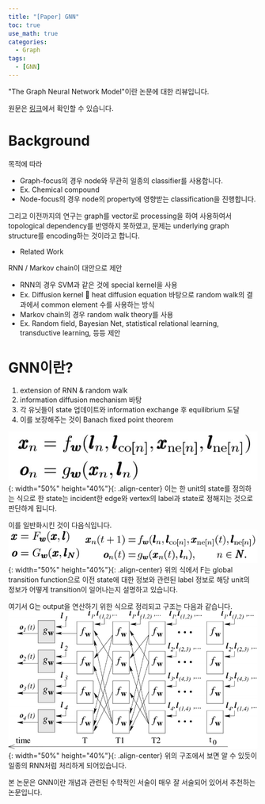 ```yaml
---
title: "[Paper] GNN"
toc: true
use_math: true
categories:
  - Graph
tags:
  - [GNN]
---
```


"The Graph Neural Network Model"이란 논문에 대한 리뷰입니다.

원문은 [링크](https://ieeexplore.ieee.org/abstract/document/4700287?casa_token=7_r4FWqAbJEAAAAA:lMTRpUCEXpMw774nZCm2aePNiwG2uWTjj6B9um-pIG6ncDaCFMpUMLGT_SWPh3bZYcpjvV0)에서 확인할 수 있습니다.


# Background

목적에 따라 
- Graph-focus의 경우 node와 무관히 일종의 classifier를 사용합니다.
 - Ex. Chemical compound
- Node-focus의 경우 node의 property에 영향받는 classification을 진행합니다.

그리고 이전까지의 연구는 graph를 vector로 processing을 하여 사용하여서 topological dependency를 반영하지 못하였고, 문제는 underlying graph structure를 encoding하는 것이라고 합니다.

- Related Work

RNN / Markov chain이 대안으로 제안
- RNN의 경우 SVM과 같은 것에 special kernel을 사용
 - Ex. Diffusion kernel  heat diffusion equation 바탕으로 random walk의 결과에서 common element 수를 사용하는 방식
- Markov chain의 경우 random walk theory를 사용
 - Ex. Random field, Bayesian Net, statistical relational learning, transductive learning, 등등 제안


# GNN이란?
1. extension of RNN & random walk
2. information diffusion mechanism 바탕
3. 각 유닛들이 state 업데이트와 information exchange 후 equilibrium 도달
4. 이를 보장해주는 것이 Banach fixed point theorem

![제목](/assets/images/GNN/gnn_1.jpg){: width="50%" height="40%"}{: .align-center}
이는 한 unit의 state를 정의하는 식으로 한 state는 incident한 edge와 vertex의 label과 state로 정해지는 것으로 판단하게 됩니다. 

이를 일반화시킨 것이 다음식입니다.
![제목](/assets/images/GNN/gnn_2.png){: width="50%" height="40%"}{: .align-center}
위의 식에서 F는 global transition function으로 이전 state에 대한 정보와 관련된 label 정보로 해당 unit의 정보가 어떻게 transition이 일어나는지 설명하고 있습니다. 

여기서 G는 output을 연산하기 위한 식으로 정리되고 구조는 다음과 같습니다.
![제목](/assets/images/GNN/gnn_3.jpg){: width="50%" height="40%"}{: .align-center}
위의 구조에서 보면 알 수 있듯이 일종의 RNN처럼 처리하게 되어있습니다.

본 논문은 GNN이란 개념과 관련된 수학적인 서술이 매우 잘 서술되어 있어서 추천하는 논문입니다.
 
